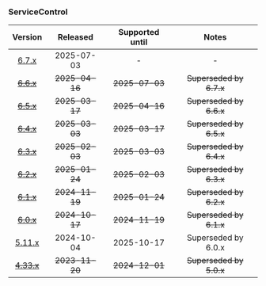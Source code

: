 ### ServiceControl

| Version   | Released       | Supported until   | Notes                             |
|:---------:|:--------------:|:-----------------:|:---------------------------------:|
| [6.7.x](https://www.nuget.org/packages/Particular.PlatformSample.ServiceControl/6.7.3) | 2025-07-03     | -                 | -                                 |
| [~~6.6.x~~](https://www.nuget.org/packages/Particular.PlatformSample.ServiceControl/6.6.4) | ~~2025-04-16~~ | ~~2025-07-03~~    | ~~Superseded by 6.7.x~~           |
| [~~6.5.x~~](https://www.nuget.org/packages/Particular.PlatformSample.ServiceControl/6.5.3) | ~~2025-03-17~~ | ~~2025-04-16~~    | ~~Superseded by 6.6.x~~           |
| [~~6.4.x~~](https://www.nuget.org/packages/Particular.PlatformSample.ServiceControl/6.4.0) | ~~2025-03-03~~ | ~~2025-03-17~~    | ~~Superseded by 6.5.x~~           |
| [~~6.3.x~~](https://www.nuget.org/packages/Particular.PlatformSample.ServiceControl/6.3.2) | ~~2025-02-03~~ | ~~2025-03-03~~    | ~~Superseded by 6.4.x~~           |
| [~~6.2.x~~](https://www.nuget.org/packages/Particular.PlatformSample.ServiceControl/6.2.1) | ~~2025-01-24~~ | ~~2025-02-03~~    | ~~Superseded by 6.3.x~~           |
| [~~6.1.x~~](https://www.nuget.org/packages/Particular.PlatformSample.ServiceControl/6.1.2) | ~~2024-11-19~~ | ~~2025-01-24~~    | ~~Superseded by 6.2.x~~           |
| [~~6.0.x~~](https://www.nuget.org/packages/Particular.PlatformSample.ServiceControl/6.0.1) | ~~2024-10-17~~ | ~~2024-11-19~~    | ~~Superseded by 6.1.x~~           |
| [5.11.x](https://www.nuget.org/packages/Particular.PlatformSample.ServiceControl/5.11.11) | 2024-10-04     | 2025-10-17        | Superseded by 6.0.x               |
| [~~4.33.x~~](https://www.nuget.org/packages/Particular.PlatformSample.ServiceControl/4.33.5) | ~~2023-11-20~~ | ~~2024-12-01~~    | ~~Superseded by 5.0.x~~           |

